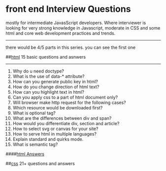 front end Interview Questions
=============================

mostly for intermediate JavasScript developers. Where interviewer is looking for very strong knowledge in Javascript, moderate in CSS and some html and core web development practices and trends.

-------
there would be 4/5 parts in this series. you can see the first one

##[html](http://www.thatjsdude.com/interview/html.html)
15 basic questions and asnwers
______
1. Why do u need doctype?
2. What is the use of data-* attribute?
3. How can you generate public key in html?
4. How do you change direction of html text?
5. How can you highlight text in html?
6. Can you apply css to a part of html document only?
7. Will browser make http request for the following cases?
8. Which resource would be downloaded first?
9. What is optional tag?
10. What are the differences between div and span?
11. How would you differentiate div, section and article?
12. How to select svg or canvas for your site?
13. How to serve html in multiple languages?
14. Explain standard and quirks mode.
15. What is semantic tag?

####[html Answers ](http://www.thatjsdude.com/interview/html.html)

##[css](http://www.thatjsdude.com/interview/css.html)
21+ questions and answers
